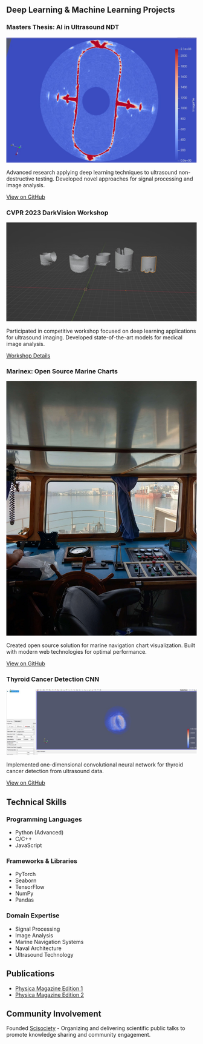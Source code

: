 ## Deep Learning & Machine Learning Projects

### Masters Thesis: AI in Ultrasound NDT
<img src="images/AI/1.jpg?raw=true"/>

Advanced research applying deep learning techniques to ultrasound non-destructive testing. Developed novel approaches for signal processing and image analysis.

[View on GitHub](https://github.com/sahlidjouad/Masters-NDT-AI/)

### CVPR 2023 DarkVision Workshop
<img src="images/AI/2.jpg?raw=true"/>

Participated in competitive workshop focused on deep learning applications for ultrasound imaging. Developed state-of-the-art models for medical image analysis.

[Workshop Details](https://www.cvpr2023-dl-ultrasound.com/)

### Marinex: Open Source Marine Charts
<img src="images/Marine/1.jpg?raw=true"/>

Created open source solution for marine navigation chart visualization. Built with modern web technologies for optimal performance.

[View on GitHub](https://github.com/sahlidjouad/Marinex)

### Thyroid Cancer Detection CNN
<img src="images/AI/3.jpg?raw=true"/>

Implemented one-dimensional convolutional neural network for thyroid cancer detection from ultrasound data.

[View on GitHub](https://github.com/sahlidjouad/One-Dimension-CNN-for-thyroid-cancer)

## Technical Skills

### Programming Languages
- Python (Advanced)
- C/C++
- JavaScript

### Frameworks & Libraries
- PyTorch
- Seaborn
- TensorFlow
- NumPy
- Pandas

### Domain Expertise
- Signal Processing
- Image Analysis 
- Marine Navigation Systems
- Naval Architecture
- Ultrasound Technology

## Publications

- [Physica Magazine Edition 1](https://www.calameo.com/read/0051282113d00f28ad4d2)
- [Physica Magazine Edition 2](https://www.calameo.com/read/005128211073ff1b10349)

## Community Involvement

Founded [Scisociety](https://www.instagram.com/scisociety/) - Organizing and delivering scientific public talks to promote knowledge sharing and community engagement.